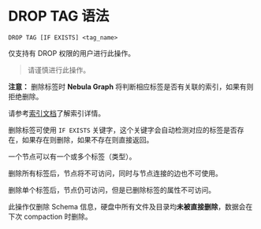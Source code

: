 # DROP TAG 语法

```ngql
DROP TAG [IF EXISTS] <tag_name>
```

仅支持有 DROP 权限的用户进行此操作。
> 请谨慎进行此操作。

**注意：** 删除标签时 **Nebula Graph** 将判断相应标签是否有关联的索引，如果有则拒绝删除。

请参考[索引文档](index.md)了解索引详情。

删除标签可使用 `IF EXISTS` 关键字，这个关键字会自动检测对应的标签是否存在，如果存在则删除，如果不存在则直接返回。

一个节点可以有一个或多个标签（类型）。

删除所有标签后，节点将不可访问，同时与节点连接的边也不可使用。

删除单个标签后，节点仍可访问，但是已删除标签的属性不可访问。

此操作仅删除 Schema 信息，硬盘中所有文件及目录均**未被直接删除**，数据会在下次 compaction 时删除。
